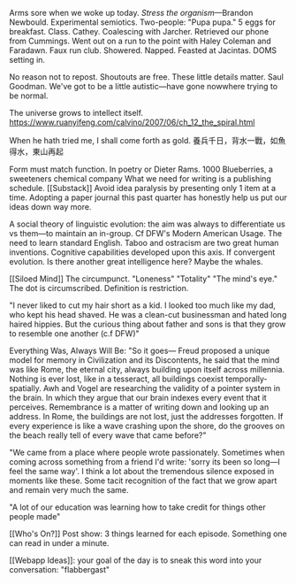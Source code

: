 Arms sore when we woke up today. *Stress the organism*—Brandon Newbould. Experimental semiotics. Two-people: "Pupa pupa." 5 eggs for breakfast. Class. Cathey. Coalescing with Jarcher. Retrieved our phone from Cummings. Went out on a run to the point with Haley Coleman and Faradawn. Faux run club. Showered. Napped. Feasted at Jacintas. DOMS setting in.

No reason not to repost. Shoutouts are free. These little details matter.
Saul Goodman. We've got to be a little autistic—have gone nowwhere trying to be normal.

The universe grows to intellect itself.
https://www.ruanyifeng.com/calvino/2007/06/ch_12_the_spiral.html

When he hath tried me, I shall come forth as gold. 
養兵千日，背水一戰，如魚得水，東山再起

Form must match function. In poetry or Dieter Rams.
1000 Blueberries, a sweeteners chemical company
What we need for writing is a publishing schedule. [[Substack]]
Avoid idea paralysis by presenting only 1 item at a time. Adopting a paper journal this past quarter has honestly help us put our ideas down way more.

A social theory of linguistic evolution: the aim was always to differentiate us vs them—to maintain an in-group. Cf DFW's Modern American Usage. The need to learn standard English. Taboo and ostracism are two great human inventions. Cognitive capabilities developed upon this axis. If convergent evolution. Is there another great intelligence here? Maybe the whales.

[[Siloed Mind]] The circumpunct. "Loneness" "Totality" "The mind's eye." The dot is circumscribed. Definition is restriction.

"I never liked to cut my hair short as a kid. I looked too much like my dad, who kept his head shaved. He was a clean-cut businessman and hated long haired hippies. But the curious thing about father and sons is that they grow to resemble one another (c.f DFW)"

Everything Was, Always Will Be: 
"So it goes—
Freud proposed a unique model for memory in Civilization and its Discontents, he said that the mind was like Rome, the eternal city, always building upon itself across millennia. Nothing is ever lost, like in a tesseract, all buildings coexist temporally-spatially.
Awh and Vogel are researching the validity of a pointer system in the brain. In which they argue that our brain indexes every event that it perceives. Remembrance is a matter of writing down and looking up an address.
In Rome, the buildings are not lost, just the addresses forgotten. If every experience is like a wave crashing upon the shore, do the grooves on the beach really tell of every wave that came before?"

"We came from a place where people wrote passionately. Sometimes when coming across something from a friend I'd write: 'sorry its been so long—I feel the same way'. I think a lot about the tremendous silence exposed in moments like these. Some tacit recognition of the fact that we grow apart and remain very much the same. 

"A lot of our education was learning how to take credit for things other people made"

[[Who's On?]] Post show: 3 things learned for each episode. Something one can read in under a minute.

[[Webapp Ideas]]: your goal of the day is to sneak this word into your conversation: "flabbergast"
